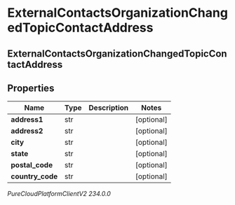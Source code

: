 # ExternalContactsOrganizationChangedTopicContactAddress

## ExternalContactsOrganizationChangedTopicContactAddress

## Properties

|Name | Type | Description | Notes|
|------------ | ------------- | ------------- | -------------|
| **address1** | str |  | [optional] |
| **address2** | str |  | [optional] |
| **city** | str |  | [optional] |
| **state** | str |  | [optional] |
| **postal_code** | str |  | [optional] |
| **country_code** | str |  | [optional] |



_PureCloudPlatformClientV2 234.0.0_
